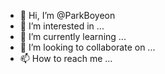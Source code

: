 - 👋 Hi, I’m @ParkBoyeon
- 👀 I’m interested in ...
- 🌱 I’m currently learning ...
- 💞️ I’m looking to collaborate on ...
- 📫 How to reach me ...

<!---
ParkBoyeon/ParkBoyeon is a ✨ special ✨ repository because its `README.md` (this file) appears on your GitHub profile.
You can click the Preview link to take a look at your changes.
--->
